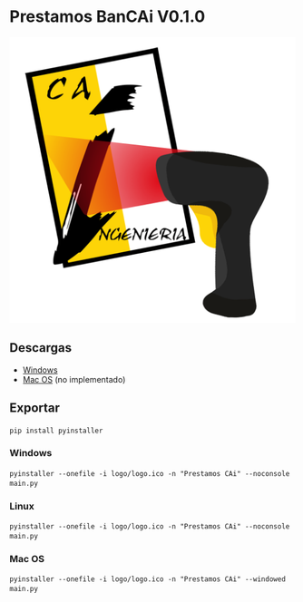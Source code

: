 
# Prestamos BanCAi V0.1.0

[![App logo](logo/logo.png)](https://github.com/rir001/CAI_prestamos)

## Descargas
- [Windows](https://github.com/rir001/CAI_prestamos/raw/refs/heads/main/dist/Prestamos%20CAi.exe)
- [Mac OS]() (no implementado)


## Exportar
`pip install pyinstaller`
### Windows
`pyinstaller --onefile -i logo/logo.ico -n "Prestamos CAi" --noconsole main.py`
### Linux
`pyinstaller --onefile -i logo/logo.ico -n "Prestamos CAi" --noconsole main.py`
### Mac OS
`pyinstaller --onefile -i logo/logo.ico -n "Prestamos CAi" --windowed  main.py`


